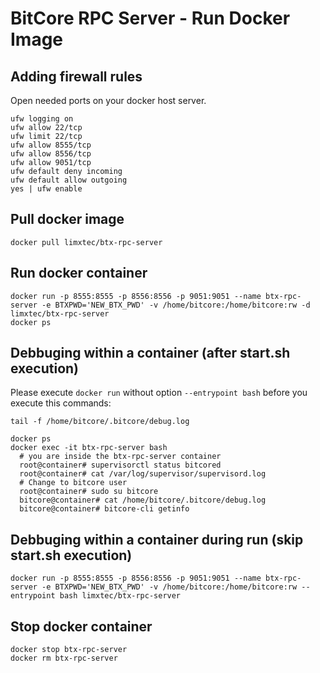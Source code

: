 # BitCore RPC Server - Run Docker Image

## Adding firewall rules
Open needed ports on your docker host server.
```
ufw logging on
ufw allow 22/tcp
ufw limit 22/tcp
ufw allow 8555/tcp
ufw allow 8556/tcp
ufw allow 9051/tcp
ufw default deny incoming 
ufw default allow outgoing 
yes | ufw enable
```

## Pull docker image
```
docker pull limxtec/btx-rpc-server
```

## Run docker container
```
docker run -p 8555:8555 -p 8556:8556 -p 9051:9051 --name btx-rpc-server -e BTXPWD='NEW_BTX_PWD' -v /home/bitcore:/home/bitcore:rw -d limxtec/btx-rpc-server
docker ps
```

## Debbuging within a container (after start.sh execution)
Please execute ```docker run``` without option ```--entrypoint bash``` before you execute this commands:
```
tail -f /home/bitcore/.bitcore/debug.log

docker ps
docker exec -it btx-rpc-server bash
  # you are inside the btx-rpc-server container
  root@container# supervisorctl status bitcored
  root@container# cat /var/log/supervisor/supervisord.log
  # Change to bitcore user
  root@container# sudo su bitcore
  bitcore@container# cat /home/bitcore/.bitcore/debug.log
  bitcore@container# bitcore-cli getinfo
```

## Debbuging within a container during run (skip start.sh execution)
```
docker run -p 8555:8555 -p 8556:8556 -p 9051:9051 --name btx-rpc-server -e BTXPWD='NEW_BTX_PWD' -v /home/bitcore:/home/bitcore:rw --entrypoint bash limxtec/btx-rpc-server
```

## Stop docker container
```
docker stop btx-rpc-server
docker rm btx-rpc-server
```
